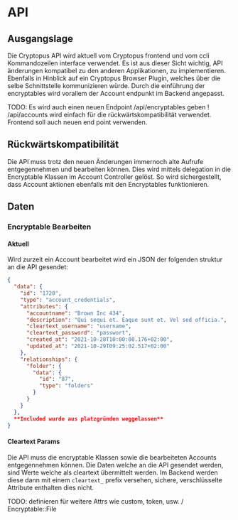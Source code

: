 # API

## Ausgangslage
Die Cryptopus API wird aktuell vom Cryptopus frontend und vom ccli Kommandozeilen interface verwendet. Es ist aus dieser Sicht wichtig, API änderungen kompatibel zu den anderen Applikationen, zu implementieren. Ebenfalls in Hinblick auf ein Cryptopus Browser Plugin, welches über die selbe Schnittstelle kommunizieren würde. Durch die einführung der encryptables wird vorallem der Account endpunkt im Backend angepasst.

TODO: Es wird auch einen neuen Endpoint /api/encryptables geben !
/api/accounts wird einfach für die rückwärtskompatibilität verwendet. Frontend soll auch neuen end point verwenden. 

## Rückwärtskompatibilität
Die API muss trotz den neuen Änderungen immernoch alte Aufrufe entgegennehmen und bearbeiten können. Dies wird mittels delegation in die Encryptable Klassen im Account Controller gelöst. So wird sichergestellt, dass Account aktionen ebenfalls mit den Encryptables funktionieren.

## Daten 

### Encryptable Bearbeiten

#### Aktuell

Wird zurzeit ein Account bearbeitet wird ein JSON der folgenden struktur an die API gesendet:
```json
{
  "data": {
    "id": "1720",
    "type": "account_credentials",
    "attributes": {
      "accountname": "Brown Inc 434",
      "description": "Qui sequi et. Eaque sunt et. Vel sed officia.",
      "cleartext_username": "username",
      "cleartext_password": "passwort",
      "created_at": "2021-10-28T10:00:00.176+02:00",
      "updated_at": "2021-10-29T09:25:02.517+02:00"
    },
    "relationships": {
      "folder": {
        "data": {
          "id": "87",
          "type": "folders"
        }
      }
    }
  },
  **Included wurde aus platzgründen weggelassen**
}
```

#### Cleartext Params
Die API muss die encryptable Klassen sowie die bearbeiteten Accounts entgegennehmen können. Die Daten welche an die API gesendet werden, sind Werte welche als cleartext übermittelt werden. Im Backend werden diese dann mit einem `cleartext_` prefix versehen, sichere, verschlüsselte Attribute enthalten dies nicht.

TODO: definieren für weitere Attrs wie custom, token, usw. / Encryptable::File
